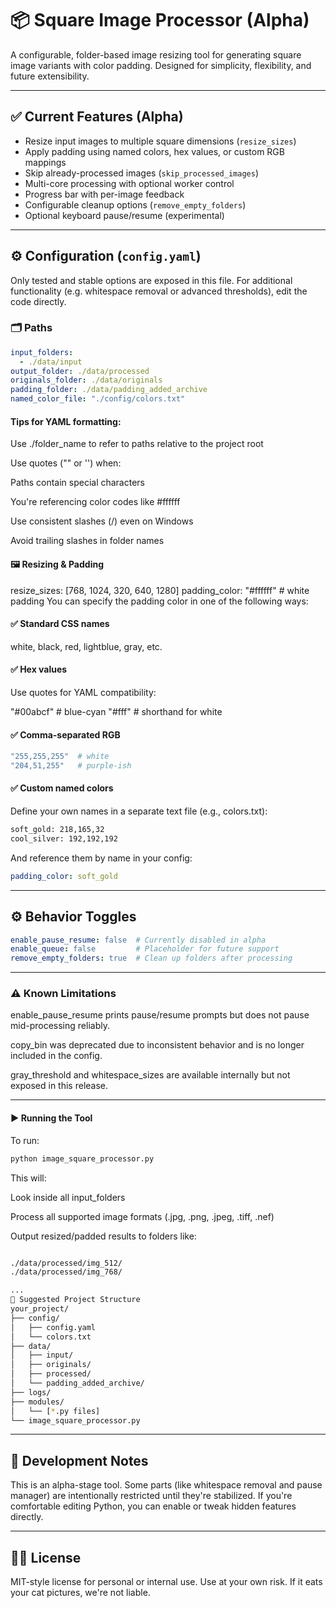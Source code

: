 # 📦 Square Image Processor (Alpha)

A configurable, folder-based image resizing tool for generating square image variants with color padding. Designed for simplicity, flexibility, and future extensibility.

---

## ✅ Current Features (Alpha)

- Resize input images to multiple square dimensions (`resize_sizes`)
- Apply padding using named colors, hex values, or custom RGB mappings
- Skip already-processed images (`skip_processed_images`)
- Multi-core processing with optional worker control
- Progress bar with per-image feedback
- Configurable cleanup options (`remove_empty_folders`)
- Optional keyboard pause/resume (experimental)

---

## ⚙️ Configuration (`config.yaml`)

Only tested and stable options are exposed in this file. For additional functionality (e.g. whitespace removal or advanced thresholds), edit the code directly.

### 🗂 Paths
```yaml
input_folders:
  - ./data/input
output_folder: ./data/processed
originals_folder: ./data/originals
padding_folder: ./data/padding_added_archive
named_color_file: "./config/colors.txt"
```
#### Tips for YAML formatting:

Use ./folder_name to refer to paths relative to the project root

Use quotes ("" or '') when:

Paths contain special characters

You're referencing color codes like #ffffff

Use consistent slashes (/) even on Windows

Avoid trailing slashes in folder names

#### 🖼 Resizing & Padding

resize_sizes: [768, 1024, 320, 640, 1280]
padding_color: "#ffffff"  # white padding
You can specify the padding color in one of the following ways:

#### ✅ Standard CSS names
white, black, red, lightblue, gray, etc.

#### ✅ Hex values
Use quotes for YAML compatibility:

"#00abcf"    # blue-cyan
"#fff"       # shorthand for white

#### ✅ Comma-separated RGB

```yaml
"255,255,255"  # white
"204,51,255"   # purple-ish

```

#### ✅ Custom named colors
Define your own names in a separate text file (e.g., colors.txt):
```txt
soft_gold: 218,165,32
cool_silver: 192,192,192
```

And reference them by name in your config:

```yaml
padding_color: soft_gold
```

---

## ⚙️ Behavior Toggles
```yaml
enable_pause_resume: false  # Currently disabled in alpha
enable_queue: false         # Placeholder for future support
remove_empty_folders: true  # Clean up folders after processing
```
---

### ⚠️ Known Limitations
enable_pause_resume prints pause/resume prompts but does not pause mid-processing reliably.

copy_bin was deprecated due to inconsistent behavior and is no longer included in the config.

gray_threshold and whitespace_sizes are available internally but not exposed in this release.

---

#### ▶️ Running the Tool
To run:

```bash
python image_square_processor.py
```

This will:

Look inside all input_folders

Process all supported image formats (.jpg, .png, .jpeg, .tiff, .nef)

Output resized/padded results to folders like:

```bash

./data/processed/img_512/
./data/processed/img_768/

...
📁 Suggested Project Structure
your_project/
├── config/
│   ├── config.yaml
│   └── colors.txt
├── data/
│   ├── input/
│   ├── originals/
│   ├── processed/
│   └── padding_added_archive/
├── logs/
├── modules/
│   └── [*.py files]
└── image_square_processor.py
```
---

## 🧪 Development Notes
This is an alpha-stage tool. Some parts (like whitespace removal and pause manager) are intentionally restricted until they're stabilized. If you're comfortable editing Python, you can enable or tweak hidden features directly.

---

## 🧑‍💻 License
MIT-style license for personal or internal use. Use at your own risk. If it eats your cat pictures, we're not liable.
